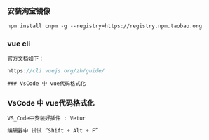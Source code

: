 ### 安装淘宝镜像

```
npm install cnpm -g --registry=https://registry.npm.taobao.org
```

### vue cli

```js
官方文档如下：

https://cli.vuejs.org/zh/guide/

### VsCode 中 vue代码格式化 

```

### VsCode 中 vue代码格式化 

```javascript
VS_Code中安装好插件 : Vetur

编辑器中 试试 “Shift + Alt + F”
```



